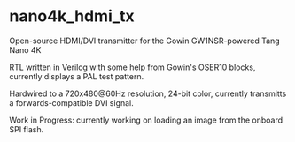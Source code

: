 # nano4k_hdmi_tx
Open-source HDMI/DVI transmitter for the Gowin GW1NSR-powered Tang Nano 4K

RTL written in Verilog with some help from Gowin's OSER10 blocks, currently displays a PAL test pattern.

Hardwired to a 720x480@60Hz resolution, 24-bit color, currently transmitts a forwards-compatible DVI signal.

Work in Progress: currently working on loading an image from the onboard SPI flash.
